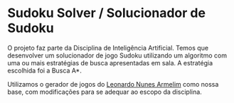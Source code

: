 # Sudoku Solver / Solucionador de Sudoku

O projeto faz parte da Disciplina de Inteligência Artificial. Temos que desenvolver um solucionador de jogo Sudoku utilizando um algoritmo com uma ou mais estratégias de busca apresentadas em sala. 
A estratégia escolhida foi a Busca A*.

Utilizamos o gerador de jogos do [Leonardo Nunes Armelim](https://github.com/Leonardo-Nunes-Armelim/Bytes_Universe/tree/main/Python/004_Sudoku) como nossa base, com modificações para se adequar ao escopo da disciplina.
